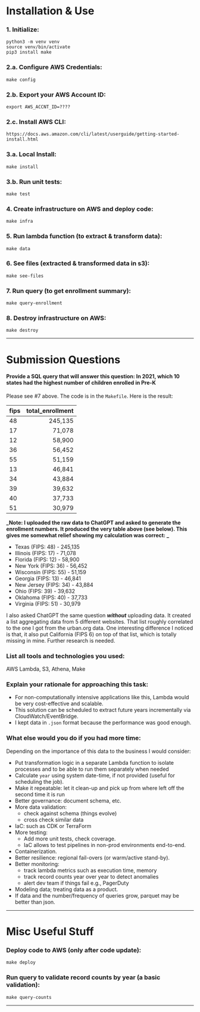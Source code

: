 # Installation & Use

### 1. Initialize:
```
python3 -m venv venv
source venv/bin/activate
pip3 install make
```

### 2.a. Configure AWS Credentials:
```
make config
```

### 2.b. Export your AWS Account ID:
```
export AWS_ACCNT_ID=????
```

### 2.c. Install AWS CLI:
```
https://docs.aws.amazon.com/cli/latest/userguide/getting-started-install.html
```

### 3.a. Local Install:
```
make install
```

### 3.b. Run unit tests:
```
make test
```

### 4. Create infrastructure on AWS and deploy code:
```
make infra
```

### 5. Run lambda function (to extract & transform data):
```
make data
```

### 6. See files (extracted & transformed data in s3):
```
make see-files
```

### 7. Run query (to get enrollment summary):
```
make query-enrollment
```

### 8. Destroy infrastructure on AWS:
```
make destroy
```
___
# Submission Questions
#### Provide a SQL query that will answer this question: In 2021, which 10 states had the highest number of children enrolled in Pre-K

Please see #7 above. The code is in the `Makefile`. Here is the result:

| fips | total_enrollment |
|------|-----------------:|
| 48   |          245,135 |
| 17   |           71,078 |
| 12   |           58,900 |
| 36   |           56,452 |
| 55   |           51,159 |
| 13   |           46,841 |
| 34   |           43,884 |
| 39   |           39,632 |
| 40   |           37,733 |
| 51   |           30,979 |

**_Note: I uploaded the raw data to ChatGPT and asked to generate the enrollment numbers. It produced the very table above (see below). This gives me somewhat relief showing my calculation was correct: _** 

- Texas (FIPS: 48) - 245,135
- Illinois (FIPS: 17) - 71,078
- Florida (FIPS: 12) - 58,900
- New York (FIPS: 36) - 56,452
- Wisconsin (FIPS: 55) - 51,159
- Georgia (FIPS: 13) - 46,841
- New Jersey (FIPS: 34) - 43,884
- Ohio (FIPS: 39) - 39,632
- Oklahoma (FIPS: 40) - 37,733
- Virginia (FIPS: 51) - 30,979

I also asked ChatGPT the same question **_without_** uploading data. It created a list aggregating data from 5 different websites. That list roughly correlated to the one I got from the urban.org data. One interesting difference I noticed is that, it also put California (FIPS 6) on top of that list, which is totally missing in mine. Further research is needed. 

### List all tools and technologies you used:

AWS Lambda, S3, Athena, Make

### Explain your rationale for approaching this task:

- For non-computationally intensive applications like this, Lambda would be very cost-effective and scalable.
- This solution can be scheduled to extract future years incrementally via CloudWatch/EventBridge.
- I kept data in `.json` format because the performance was good enough. 

### What else would you do if you had more time:
Depending on the importance of this data to the business I would consider:
- Put transformation logic in a separate Lambda function to isolate processes and to be able to run them separately when needed
- Calculate `year` using system date-time, if not provided (useful for scheduling the job).
- Make it repeatable: let it clean-up and pick up from where left off the second time it is run
- Better governance: document schema, etc. 
- More data validation:
  - check against schema (things evolve)
  - cross check similar data
- IaC: such as CDK or TerraForm
- More testing:
  - Add more unit tests, check coverage.
  - IaC allows to test pipelines in non-prod environments end-to-end.
- Containerization.
- Better resilience: regional fail-overs (or warm/active stand-by).
- Better monitoring: 
  - track lambda metrics such as execution time, memory
  - track record counts year over year to detect anomalies
  - alert dev team if things fail e.g., PagerDuty
- Modeling data; treating data as a product. 
- If data and the number/frequency of queries grow, parquet may be better than json.
___
# Misc Useful Stuff
### Deploy code to AWS (only after code update):
```
make deploy
```

### Run query to validate record counts by year (a basic validation):
```
make query-counts
```
___


